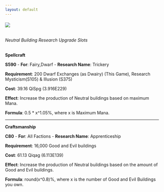 ```yaml
---
layout: default
---
```


###### [![](/realm/img/picks/ResearchTopPage.png)](/realm/ResearchUpgrades/)

###### Neutral Building Research Upgrade Slots

**Spellcraft**

**S590** - **For**: Fairy,Dwarf - **Research Name**: Trickery 

**Requirement**: 200 Dwarf Exchanges (as Dwairy) (This Game), Research Mysticism(S105) & Illusion (S375) 

**Cost**: 39.16 QiSpg (3.916E229) 

**Effect**: Increase the production of Neutral buildings based on maximum Mana. 

**Formula**: 0.5 * x^1.05%, where x is Maximum Mana.

---

**Craftsmanship**

**C80** - **For**: All Factions - **Research Name**: Apprenticeship 

**Requirement**: 16,000 Good and Evil buildings 

**Cost**: 61.13 Qiqag (6.113E139) 

**Effect**: Increase the production of Neutral buildings based on the amount of Good and Evil buildings. 

**Formula**: round(x^0.8)%, where x is the number of Good and Evil Buildings you own.
